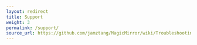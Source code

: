 ```yaml
---
layout: redirect
title: Support
weight: 3
permalink: /support/
source_url: https://github.com/jamztang/MagicMirror/wiki/Troubleshooting
---
```

